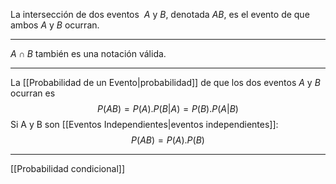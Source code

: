La intersección de dos eventos  $A$ y $B$, denotada $AB$, es el evento de que ambos $A$ y $B$ ocurran.  
***
$A∩B$ también es una notación válida.
***
La [[Probabilidad de un Evento|probabilidad]] de que los dos eventos $A$ y $B$ ocurran es  
$$P(AB)= P(A).P(B|A) = P(B) . P(A|B)$$Si A y B son [[Eventos Independientes|eventos independientes]]:  
$$P(AB)= P(A) . P(B)  $$
***
[[Probabilidad condicional]]